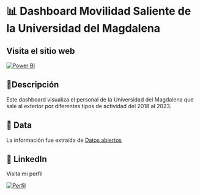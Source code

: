 # 📊 Dashboard Movilidad Saliente de la Universidad del Magdalena

## Visita el sitio web

[![Power BI](https://img.shields.io/badge/Power%20BI-Dashboards-yellow)](https://app.powerbi.com/view?r=eyJrIjoiMTJmZjc3NWMtOWIwOS00NTMxLWFiODctMzExMWNmMTAzY2ExIiwidCI6ImZkNjljZTFiLTIwYzYtNDJlYy1iNTRlLTZkMWIzODcwYWM2ZSIsImMiOjR9&pageName=ReportSection)

## 📍Descripción
Este dashboard visualiza el personal de la Universidad del Magdalena que sale al exterior por diferentes tipos de actividad del 2018 al 2023.

## 💾 Data
La información fue extraída de [Datos abiertos](https://www.datos.gov.co/)

## 📝 LinkedIn
Visita mi perfil

[![Perfil](https://img.shields.io/badge/LinkedIn-blue?logoColor=blue)](https://www.linkedin.com/in/camilo-campillo-mart%C3%ADnez/)
